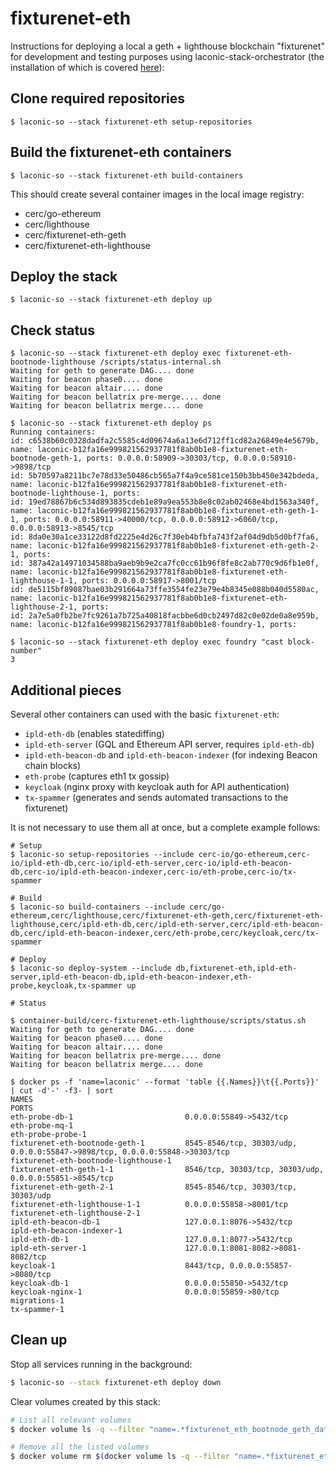 # fixturenet-eth

Instructions for deploying a local a geth + lighthouse blockchain "fixturenet" for development and testing purposes using laconic-stack-orchestrator (the installation of which is covered [here](https://github.com/cerc-io/stack-orchestrator#user-mode)):

## Clone required repositories

```
$ laconic-so --stack fixturenet-eth setup-repositories
```

## Build the fixturenet-eth containers

```
$ laconic-so --stack fixturenet-eth build-containers
```

This should create several container images in the local image registry:

* cerc/go-ethereum
* cerc/lighthouse
* cerc/fixturenet-eth-geth
* cerc/fixturenet-eth-lighthouse

## Deploy the stack

```
$ laconic-so --stack fixturenet-eth deploy up
```

## Check status

```
$ laconic-so --stack fixturenet-eth deploy exec fixturenet-eth-bootnode-lighthouse /scripts/status-internal.sh
Waiting for geth to generate DAG.... done
Waiting for beacon phase0.... done
Waiting for beacon altair.... done
Waiting for beacon bellatrix pre-merge.... done
Waiting for beacon bellatrix merge.... done

$ laconic-so --stack fixturenet-eth deploy ps
Running containers:
id: c6538b60c0328dadfa2c5585c4d09674a6a13e6d712ff1cd82a26849e4e5679b, name: laconic-b12fa16e999821562937781f8ab0b1e8-fixturenet-eth-bootnode-geth-1, ports: 0.0.0.0:58909->30303/tcp, 0.0.0.0:58910->9898/tcp
id: 5b70597a8211bc7e78d33e50486cb565a7f4a9ce581ce150b3bb450e342bdeda, name: laconic-b12fa16e999821562937781f8ab0b1e8-fixturenet-eth-bootnode-lighthouse-1, ports:
id: 19ed78867b6c534d893835cdeb1e89a9ea553b8e8c02ab02468e4bd1563a340f, name: laconic-b12fa16e999821562937781f8ab0b1e8-fixturenet-eth-geth-1-1, ports: 0.0.0.0:58911->40000/tcp, 0.0.0.0:58912->6060/tcp, 0.0.0.0:58913->8545/tcp
id: 8da0e30a1ce33122d8fd2225e4d26c7f30eb4bfbfa743f2af04d9db5d0bf7fa6, name: laconic-b12fa16e999821562937781f8ab0b1e8-fixturenet-eth-geth-2-1, ports:
id: 387a42a14971034588ba9aeb9b9e2ca7fc0cc61b96f8fe8c2ab770c9d6fb1e0f, name: laconic-b12fa16e999821562937781f8ab0b1e8-fixturenet-eth-lighthouse-1-1, ports: 0.0.0.0:58917->8001/tcp
id: de5115bf89087bae03b291664a73ffe3554fe23e79e4b8345e088b040d5580ac, name: laconic-b12fa16e999821562937781f8ab0b1e8-fixturenet-eth-lighthouse-2-1, ports:
id: 2a7e5a0fb2be7fc9261a7b725a40818facbbe6d0cb2497d82c0e02de0a8e959b, name: laconic-b12fa16e999821562937781f8ab0b1e8-foundry-1, ports:

$ laconic-so --stack fixturenet-eth deploy exec foundry "cast block-number"
3
```

## Additional pieces

Several other containers can used with the basic `fixturenet-eth`:

* `ipld-eth-db` (enables statediffing)
* `ipld-eth-server` (GQL and Ethereum API server, requires `ipld-eth-db`)
* `ipld-eth-beacon-db` and `ipld-eth-beacon-indexer` (for indexing Beacon chain blocks)
* `eth-probe` (captures eth1 tx gossip)
* `keycloak` (nginx proxy with keycloak auth for API authentication)
* `tx-spammer` (generates and sends automated transactions to the fixturenet)

It is not necessary to use them all at once, but a complete example follows:

```
# Setup
$ laconic-so setup-repositories --include cerc-io/go-ethereum,cerc-io/ipld-eth-db,cerc-io/ipld-eth-server,cerc-io/ipld-eth-beacon-db,cerc-io/ipld-eth-beacon-indexer,cerc-io/eth-probe,cerc-io/tx-spammer

# Build
$ laconic-so build-containers --include cerc/go-ethereum,cerc/lighthouse,cerc/fixturenet-eth-geth,cerc/fixturenet-eth-lighthouse,cerc/ipld-eth-db,cerc/ipld-eth-server,cerc/ipld-eth-beacon-db,cerc/ipld-eth-beacon-indexer,cerc/eth-probe,cerc/keycloak,cerc/tx-spammer

# Deploy
$ laconic-so deploy-system --include db,fixturenet-eth,ipld-eth-server,ipld-eth-beacon-db,ipld-eth-beacon-indexer,eth-probe,keycloak,tx-spammer up

# Status

$ container-build/cerc-fixturenet-eth-lighthouse/scripts/status.sh
Waiting for geth to generate DAG.... done
Waiting for beacon phase0.... done
Waiting for beacon altair.... done
Waiting for beacon bellatrix pre-merge.... done
Waiting for beacon bellatrix merge.... done

$ docker ps -f 'name=laconic' --format 'table {{.Names}}\t{{.Ports}}'  | cut -d'-' -f3- | sort
NAMES                                                                           PORTS
eth-probe-db-1                         0.0.0.0:55849->5432/tcp
eth-probe-mq-1
eth-probe-probe-1
fixturenet-eth-bootnode-geth-1         8545-8546/tcp, 30303/udp, 0.0.0.0:55847->9898/tcp, 0.0.0.0:55848->30303/tcp
fixturenet-eth-bootnode-lighthouse-1
fixturenet-eth-geth-1-1                8546/tcp, 30303/tcp, 30303/udp, 0.0.0.0:55851->8545/tcp
fixturenet-eth-geth-2-1                8545-8546/tcp, 30303/tcp, 30303/udp
fixturenet-eth-lighthouse-1-1          0.0.0.0:55858->8001/tcp
fixturenet-eth-lighthouse-2-1
ipld-eth-beacon-db-1                   127.0.0.1:8076->5432/tcp
ipld-eth-beacon-indexer-1
ipld-eth-db-1                          127.0.0.1:8077->5432/tcp
ipld-eth-server-1                      127.0.0.1:8081-8082->8081-8082/tcp
keycloak-1                             8443/tcp, 0.0.0.0:55857->8080/tcp
keycloak-db-1                          0.0.0.0:55850->5432/tcp
keycloak-nginx-1                       0.0.0.0:55859->80/tcp
migrations-1
tx-spammer-1
```

## Clean up

Stop all services running in the background:

```bash
$ laconic-so --stack fixturenet-eth deploy down
```

Clear volumes created by this stack:

```bash
# List all relevant volumes
$ docker volume ls -q --filter "name=.*fixturenet_eth_bootnode_geth_data|.*fixturenet_eth_geth_1_data|.*fixturenet_eth_geth_2_data|.*fixturenet_eth_lighthouse_1_data|.*fixturenet_eth_lighthouse_2_data"

# Remove all the listed volumes
$ docker volume rm $(docker volume ls -q --filter "name=.*fixturenet_eth_bootnode_geth_data|.*fixturenet_eth_geth_1_data|.*fixturenet_eth_geth_2_data|.*fixturenet_eth_lighthouse_1_data|.*fixturenet_eth_lighthouse_2_data")
```
